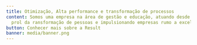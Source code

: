 ```yaml
---
title: Otimização, Alta performance e transformação de processos
content: Somos uma empresa na área de gestão e educação, atuando desde 2013 em
  prol da ransformação de pessoas e impulsionando empresas rumo a excelência.
button: Conhecer mais sobre a Result
banner: media/banner.png
---
```

